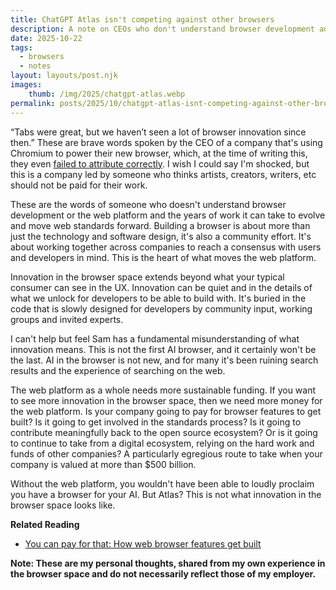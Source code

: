 ```yaml
---
title: ChatGPT Atlas isn't competing against other browsers 
description: A note on CEOs who don't understand browser development and innovation in the browser space
date: 2025-10-22
tags:
  - browsers
  - notes
layout: layouts/post.njk
images:
    thumb: /img/2025/chatgpt-atlas.webp
permalink: posts/2025/10/chatgpt-atlas-isnt-competing-against-other-browsers/index.html
---
```


“Tabs were great, but we haven’t seen a lot of browser innovation since then.” These are brave words spoken by the CEO of a company that's using Chromium to power their new browser, which, at the time of writing this, they even [failed to attribute correctly](https://news.ycombinator.com/item?id=45659719). I wish I could say I'm shocked, but this is a company led by someone who thinks artists, creators, writers, etc should not be paid for their work. 

These are the words of someone who doesn't understand browser development or the web platform and the years of work it can take to evolve and move web standards forward. Building a browser is about more than just the technology and software design, it's also a community effort. It's about working together across companies to reach a consensus with users and developers in mind. This is the heart of what moves the web platform. 

Innovation in the browser space extends beyond what your typical consumer can see in the UX. Innovation can be quiet and in the details of what we unlock for developers to be able to build with. It's buried in the code that is slowly designed for developers by community input, working groups and invited experts. 

I can't help but feel Sam has a fundamental misunderstanding of what innovation means. This is not the first AI browser, and it certainly won't be the last. AI in the browser is not new, and for many it's been ruining search results and the experience of searching on the web. 

The web platform as a whole needs more sustainable funding. If you want to see more innovation in the browser space, then we need more money for the web platform. Is your company going to pay for browser features to get built? Is it going to get involved in the standards process? Is it going to contribute meaningfully back to the open source ecosystem? Or is it going to continue to take from a digital ecosystem, relying on the hard work and funds of other companies? A particularly egregious route to take when your company is valued at more than $500 billion. 

Without the web platform, you wouldn't have been able to loudly proclaim you have a browser for your AI. But Atlas? This is not what innovation in the browser space looks like. 

**Related Reading**
- [You can pay for that: How web browser features get built](https://blog.stephaniestimac.com/posts/2024/12/how-browser-features-are-built/)

__Note: These are my personal thoughts, shared from my own experience in the browser space and do not necessarily reflect those of my employer.__